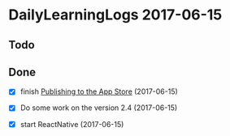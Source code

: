 # DailyLearningLogs  2017-06-15

## Todo

## Done

- [x]  finish [Publishing to the App Store](https://videos.raywenderlich.com/courses/71-publishing-to-the-app-store/lessons/1)  (2017-06-15)

- [x] Do some work on the version 2.4 (2017-06-15)

- [x] start ReactNative (2017-06-15)

